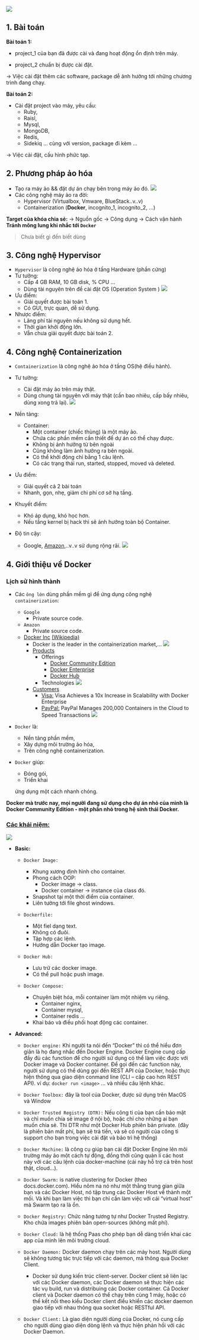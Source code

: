 ![](https://www.threatstack.com/wp-content/uploads/2017/06/docker-cloud-twitter-card.png)


## 1. Bài toán

**Bài toán 1:**

  + project_1 của bạn đã được cài và đang hoạt động ổn định trên máy.

  + project_2 chuẩn bị được cài đặt.

  -> Việc cài đặt thêm các software, package dễ ảnh hưởng tới những chương trình đang chạy.

**Bài toán 2:**

  + Cài đặt project vào máy, yêu cầu:
    + Ruby,
    + Raisl,
    + Mysql,
    + MongoDB,
    + Redis,
    + Sidekiq ...
  cùng với version, package đi kèm ...

-> Việc cài đặt, cấu hình phức tạp.

## 2. Phương pháp ảo hóa

  + Tạo ra máy ảo && đặt dự án chạy bên trong máy ảo đó.
  ![](https://user-images.githubusercontent.com/49421807/59422554-c6504300-8dfa-11e9-8969-712e254d9952.png)
  + Các công nghệ máy ảo ra đời:
    + Hypervisor (Virtualbox, Vmware, BlueStack..v..v)
    + Containerization (**Docker**, incognito_1, incognito_2, ...)

  **Target của khóa chia sẻ:**
    -> Nguồn gốc
    -> Công dụng
    -> Cách vận hành
  **Tránh mông lung khi nhắc tới `Docker`**

  > Chưa biết gì đến biết dùng

## 3. Công nghệ Hypervisor

+ `Hypervisor` là công nghệ ảo hóa ở tầng Hardware (phần cứng)
+ Tư tưởng:
  + Cấp 4 GB RAM, 10 GB disk, % CPU ...
  + Dùng tài nguyên trên để cài đặt OS (Operation System )
  ![](https://user-images.githubusercontent.com/49421807/59420465-23e29080-8df7-11e9-9188-390eda275f98.png)
+ Ưu điểm:
  + Giải quyết được bài toán 1.
  + Có GUI, trực quan, dễ sử dụng.
+ Nhược điểm:
  + Lãng phí tài nguyên nếu không sử dụng hết.
  + Thời gian khởi động lớn.
  + Vẫn chưa giải quyết được bài toán 2.

## 4. Công nghệ Containerization

  + `Containerization` là công nghệ ảo hóa ở tầng OS(hệ điều hành).
  + Tư tưởng:
    + Cài đặt máy ảo trên máy thật.
    + Dùng chung tài nguyên với máy thật (cần bao nhiêu, cấp bấy nhiêu, dùng xong trả lại).
    ![](https://user-images.githubusercontent.com/49421807/59420970-05c96000-8df8-11e9-829f-58bda1ca642c.png)
  + Nền tảng:
    + Container:
      + Một container (chiếc thùng) là một máy ảo.
      + Chứa các phần mềm cần thiết để dự án có thể chạy được.
      + Không bị ảnh hưởng từ bên ngoài
      + Cũng không làm ảnh hưởng ra bên ngoài.
      + Có thể  khởi động chỉ bằng 1 câu lệnh.
      + Có các trạng thái run, started, stopped, moved và deleted.

  + Ưu điểm:
    + Giải quyết cả 2 bài toán
    + Nhanh, gọn, nhẹ, giảm chi phí cơ sở hạ tầng.
  + Khuyết điểm:
    + Khó áp dụng, khó học hơn.
    + Nếu tầng kernel bị hack thì sẽ ảnh hưởng toàn bộ Container.
  + Độ tin cậy:
    + Google, [Amazon](https://aws.amazon.com/vi/docker/),..v..v sử dụng rộng rãi.
  ![](https://user-images.githubusercontent.com/49421807/59021343-d3f34f00-8875-11e9-92e4-4d86fbb3116a.png)

## 4. Giới thiệu về Docker

### Lịch sử hình thành

  + Các `ông lớn` dùng phần mềm gì để ứng dụng công nghệ `containerization`:
    + `Google`
      + Private source code.
    + `Amazon`
      + Private source code.
    + [Docker Inc](https://www.docker.com/company) [(Wikipedia)](https://en.wikipedia.org/wiki/Docker,_Inc.)
      + Docker is the leader in the containerization market,...
    [<img src="https://user-images.githubusercontent.com/49421807/59482172-fa2a7780-8e91-11e9-9324-216e85b2c878.png">](https://www.docker.com/why-docker)
      + [Products](https://www.docker.com/products)
        + Offerings
          + [Docker Community Edition](https://docs.docker.com/install/)
          + [Docker Enterprise](https://docs.docker.com/ee/supported-platforms/)
          + [Docker Hub](https://hub.docker.com)
        + Technologies
          ![](https://user-images.githubusercontent.com/49421807/59489623-e3454e80-8eac-11e9-80fe-7a3ed9102f27.png)
      + [Customers](https://www.docker.com/customers)
        + [Visa:](https://www.docker.com/customers/visa) Visa Achieves a 10x Increase in Scalability with Docker Enterprise
        + [PayPal:](https://www.docker.com/customers/paypal) PayPal Manages 200,000 Containers in the Cloud to Speed Transactions
        ![](https://camo.githubusercontent.com/e93591edba8c651f251d3b24717097d77d705c34/68747470733a2f2f7669626c6f2e617369612f75706c6f6164732f35623162623362342d663362382d343138332d383533612d6431316630663461343939372e706e67)

  + `Docker` là:
    + Nền tảng phần mềm,
    + Xây dựng môi trường ảo hóa,
    + Trên công nghệ containerization.

  + `Docker` giúp:
    + Đóng gói,
    + Triển khai

    ứng dụng một cách nhanh chóng.

  **Docker mà trước nay, mọi người đang sử dụng cho dự án nhỏ của mình là Docker Community Edition - một phần nhỏ trong hệ sinh thái Docker.**

### [Các khái niệm:](https://docs.docker.com)

![](https://camo.githubusercontent.com/957fbc8b45fc596089690cb9186100224b270e97/68747470733a2f2f696d616765732e7669626c6f2e617369612f37353164373531322d633965372d343461352d626535362d3662316666393039366164662e706e67)

+ **Basic:**
  + `Docker Image:`
    + Khung xương định hình cho container.
    + Phong cách OOP:
      + Docker image -> class.
      + Docker container -> instance của class đó.
    + Snapshot tại một thời điểm của container.
    + Liên tưởng tới file ghost windows.

  + `Dockerfile:`
    + Một fiel dạng text.
    + Không có đuôi.
    + Tập hợp các lệnh.
    + Hướng dẫn Docker tạo image.

  + `Docker Hub:`
    + Lưu trữ các docker image.
    + Có thể  pull hoặc push image.

  + `Docker Compose:`
    + Chuyên biệt hóa, mỗi container làm một nhiệm vụ riêng.
      + Container nginx,
      + Container mysql,
      + Container redis ...
    + Khai báo và điều phối hoạt động các container.

+ **Advanced:**

  + `Docker engine:` Khi người ta nói đến “Docker” thì có thể hiểu đơn giản là họ đang nhắc đến Docker Engine. Docker Engine cung cấp đầy đủ các function để cho người sử dụng có thể làm việc được với Docker image và  Docker container. Để gọi đến các function này, người sử dụng có thể dùng gọi đến REST API của Docker, hoặc thực hiện thông qua giao diện conmand line (CLI – cấp cao hơn REST API). ví dụ: `docker run <image>` ... và nhiều câu lệnh khác.

  + `Docker Toolbox:` đây là tool của Docker, được sử dụng  trên MacOS và Window

  + `Docker Trusted Registry (DTR):` Nếu công ti của bạn cần bảo mật và chỉ muốn chia sẻ image ở nội bộ, hoặc chỉ cho những ai bạn muốn chia sẻ. Thì DTR như một Docker Hub phiên bản private. (đây là phiên bản mất phí, bạn sẽ trả tiền, và sẽ có người của công ti support cho bạn trong việc cài đặt và bảo trì hệ thống)

  + `Docker Machine:` là công cụ giúp bạn cài đặt Docker Engine lên môi trường máy ảo một cách tự động, đồng thời cũng quản lí các host này với các câu lệnh của docker-machine (cái này hỗ trợ cả trên host thật, cloud…).

  + `Docker Swarm:` is native clustering for Docker (theo docs.docker.com). Hiểu nôm na nó như một thằng trung gian giữa bạn và các Docker Host, nó tập trung các Docker Host về thành một mối. Và khi bạn làm việc thì bạn chỉ cần làm việc với cái “virtual host” mà Swarm tạo ra là ổn.

  + `Docker Registry:` Chức năng tương tự như Docker Trusted Registry. Kho chứa images phiên bản open-sources (không mất phí).

  + `Docker Cloud:` là hệ thống Paas cho phép bạn dễ dàng triển khai các app của mình lên môi trường cloud.

  + `Docker Daemon:` Docker daemon chạy trên các máy host. Người dùng sẽ không tương tác trực tiếp với các daemon, mà thông qua Docker Client.

    + Docker sử dụng kiến trúc client-server. Docker client sẽ liên lạc với các Docker daemon, các Docker daemon sẽ thực hiện các tác vụ build, run và distribuing các Docker container.  Cả Docker client và Docker daemon có thể chạy trên cùng 1 máy, hoặc có thể kết nối theo kiểu Docker client điều khiển các docker daemon giao tiếp với nhau thông qua socket hoặc RESTful API.

  + `Docker Client:` Là giao diện người dùng của Docker, nó cung cấp cho người dùng giao diện dòng lệnh và thực hiện phản hồi với các Docker Daemon.
